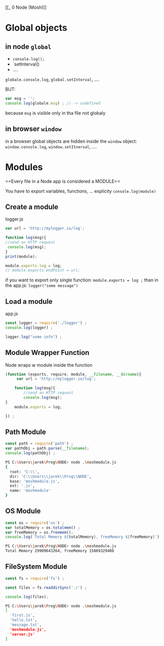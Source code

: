 [[_ 0 Node (Mosh)]]

# Global objects

## in node `global`
- `console.log();`
- `setInterval()
- ....

`globale.console.log`, `global.setInterval`, ....

BUT:
```js
var msg = '';
console.log(globale.msg) ; // -> undefined
```
because `msg` is visible only in tha file not globaly



## in browser `window`
in a browser global objects are hidden inside the `window` object: `window.console.log`, `window.setItnerval`, ....


# Modules
==Every file in a Node app is considered a MODULE==

You have to export variables, functions, ...  explicity
`console.log(module)`


## Create a module
logger.js
```js
var url = 'http://mylogger.io/log';

function log(msg){
//send an HTTP request
 console.log(msg);
}
print(module);

module.exports.log = log;
// module.exports.endPoint = url;
```
if you want to export only single function:
`module.exports = log ;`
than in the app.js: `logger("some message")`


## Load a module
app.js
```js
const logger = require('./logger') ;
console.log(logger) ;

logger.log("some info") ;

```

## Module Wrapper Function
Node wraps w module inside the function
```js
(function (exports, require, module, __filename, __dirname){
	 var url = 'http://mylogger.io/log';

	function log(msg){
		//send an HTTP request
		console.log(msg);
}
	module.exports = log;

}) ;
```


## Path Module

```js
const path = require('path') ;
var pathObj = path.parse(__filename);
console.log(pathObj) ;
```

```bash
PS C:\Users\jarek\Prog\NODE> node .\moshmodule.js
{
  root: 'C:\\',
  dir: 'C:\\Users\\jarek\\Prog\\NODE',
  base: 'moshmodule.js',
  ext: '.js',
  name: 'moshmodule'
}
```


## OS Module
```js
const os = require('os') ;
var totalMemory = os.totalmem() ;
var freeMemory = os.freemem();
console.log(`Total Memory ${totalMemory}, freeMemory ${freeMemory}`)
```

```bash
PS C:\Users\jarek\Prog\NODE> node .\moshmodule.js
Total Memory 29909643264, freeMemory 15869329408
```


## FileSystem Module
```js
const fs = require('fs') ;

const files = fs.readdirSync('./') ;

console.log(files);
```

```bash
PS C:\Users\jarek\Prog\NODE> node .\moshmodule.js
[
  'first.js',
  'hello.txt',
  'message.txt',
  'moshmodule.js',
  'server.js'
]
```





